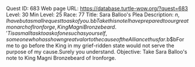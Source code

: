 Quest ID: 683
Web page URL: https://database.turtle-wow.org/?quest=683
Level: 30
Min Level: 25
Race: 77
Title: Sara Balloo's Plea
Description: $n, I have but a small request to ask of you.$b$bTake this note I have prepared to our great monarch of Ironforge, King Magni Bronzebeard. 'Tis a small task to ask of one such as yourself, someone who has shown great valor to the cause of the Alliance thus far.$b$bFor me to go before the King in my grief-ridden state would not serve the purpose of my cause.Surely you understand.
Objective: Take Sara Balloo's note to King Magni Bronzebeard of Ironforge.
